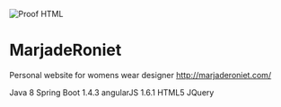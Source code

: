 ![Proof HTML](https://github.com/conorheffron/marjaderoniet/actions/workflows/proof-html.yml/badge.svg)

# MarjadeRoniet
Personal website for womens wear designer http://marjaderoniet.com/

Java 8
Spring Boot 1.4.3
angularJS 1.6.1
HTML5
JQuery
